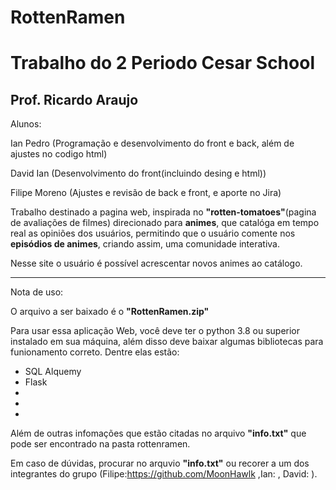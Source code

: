 # RottenRamen
Trabalho do 2 Periodo Cesar School
===================================

Prof. Ricardo Araujo
-----------------------------------


Alunos:

Ian Pedro (Programação e desenvolvimento do front e back, além de ajustes no codigo html)

David Ian (Desenvolvimento do front(incluindo desing e html))

Filipe Moreno (Ajustes e revisão de back e front, e aporte no Jira)

Trabalho destinado a pagina web, inspirada no **"rotten-tomatoes"**(pagina de avaliações de filmes) direcionado para **animes**, que catalóga em tempo real as opiniões dos usuários, permitindo que o usuário comente nos **episódios de animes**, criando assim, uma comunidade interativa.

Nesse site o usuário é possível acrescentar novos animes ao catálogo.

-----------------------------------

Nota de uso:

O arquivo a ser baixado é o **"RottenRamen.zip"**

Para usar essa aplicação Web, você deve ter o python 3.8 ou superior instalado em sua máquina, além disso deve baixar algumas bibliotecas para funionamento correto.
Dentre elas estão:
- SQL Alquemy
- Flask
-
-
-
Além de outras infomações que estão citadas no arquivo **"info.txt"** que pode ser encontrado na pasta rottenramen.

Em caso de dúvidas, procurar no arquvio **"info.txt"** ou recorer a um dos integrantes do grupo (Filipe:https://github.com/MoonHawlk ,Ian: , David: ).

